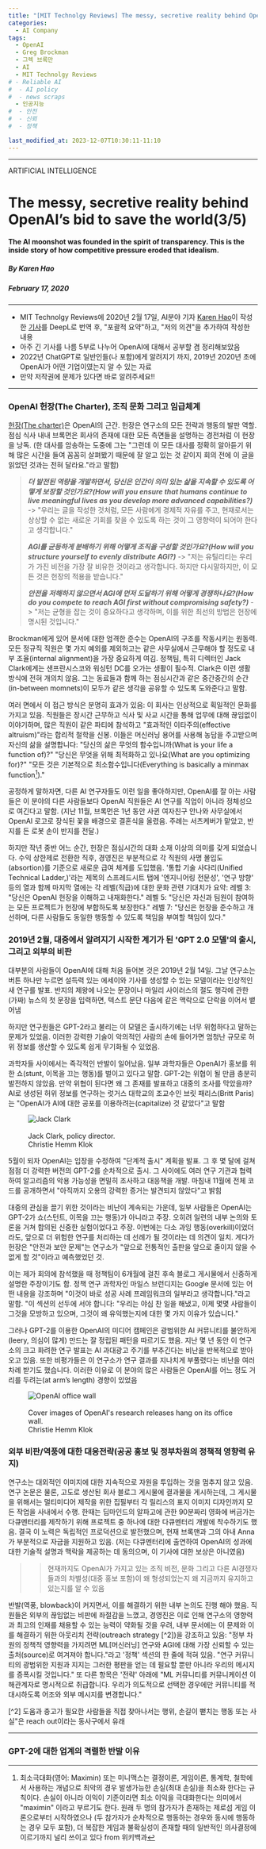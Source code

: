 ```yaml
---
title: "[MIT Technolgy Reviews] The messy, secretive reality behind OpenAI’s bid to save the world (3부)"
categories:
  - AI Company
tags:
  - OpenAI
  - Greg Brockman
  - 그렉 브록만
  - AI
  - MIT Technolgy Reviews
# - Reliable AI
#  - AI policy
#  - news scraps
  - 인공지능
#  - 안전
#  - 신뢰
#  - 정책

last_modified_at: 2023-12-07T10:30:11-11:10
---
```

_________________

ARTIFICIAL INTELLIGENCE

# The messy, secretive reality behind OpenAI’s bid to save the world(3/5)

#### The AI moonshot was founded in the spirit of transparency. This is the inside story of how competitive pressure eroded that idealism.

##### By Karen Hao
##### February 17, 2020
---


  * MIT Technolgy Reviews에 2020년 2월 17일, AI분야 기자 [Karen Hao](https://www.technologyreview.com/author/karen-hao/)이 작성한 [기사](https://www.technologyreview.com/2020/02/17/844721/ai-openai-moonshot-elon-musk-sam-altman-greg-brockman-messy-secretive-reality/)를 DeepL로 번역 후, "포괄적 요약"하고, "저의 의견"을 추가하여 작성한 내용
  * 아주 긴 기사를 나름 5부로 나누어 OpenAI에 대해서 공부할 겸 정리해보았음
  * 2022년 ChatGPT로 일반인들(나 포함)에게 알려지기 까지, 2019년 2020년 초에 OpenAI가 어떤 기업이였는지 알 수 있는 자료
  * 만약 저작권에 문제가 있다면 바로 알려주세요!!

---

### OpenAI 헌장(The Charter), 조직 문화 그리고 임급체계

[헌장(The charter)](https://openai.com/charter/)은 OpenAI의 근간. 헌장은 연구소의 모든 전략과 행동의 발판 역할. 점심 식사 내내 브록먼은 회사의 존재에 대한 모든 측면들을 설명하는 경전처럼 이 헌장을 낭독. (한 대사를 암송하는 도중에 그는 "그런데 이 모든 대사를 정확히 알아듣기 위해 많은 시간을 들여 꼼꼼히 살펴봤기 때문에 잘 알고 있는 것 같이지 회의 전에 이 글을 읽었던 것과는 전혀 달라요."라고 말함)

> ***더 발전된 역량을 개발하면서, 당신은 인간이 의미 있는 삶을 지속할 수 있도록 어떻게 보장할 것인가요?(How will you ensure that humans continue to live meaningful lives as you develop more advanced capabilities?)*** -> "우리는 글을 작성한 것처럼, 모든 사람에게 경제적 자유를 주고, 현재로서는 상상할 수 없는 새로운 기회를 찾을 수 있도록 하는 것이 그 영향력이 되어야 한다고 생각합니다." 
> 
> ***AGI를 균등하게 분배하기 위해 어떻게 조직을 구성할 것인가요?(How will you structure yourself to evenly distribute AGI?)***  -> "저는 유틸리티는 우리가 가진 비전을 가장 잘 비유한 것이라고 생각합니다. 하지만 다시말하지만, 이 모든 것은 헌장의 적용을 받습니다." 
> 
> ***안전을 저해하지 않으면서 AGI에 먼저 도달하기 위해 어떻게 경쟁하나요?(How do you compete to reach AGI first without compromising safety?)*** -> "저는 균형을 잡는 것이 중요하다고 생각하며, 이를 위한 최선의 방법은 헌장에 명시된 것입니다."

Brockman에게 있어 문서에 대한 엄격한 준수는 OpenAI의 구조를 작동시키는 원동력. 모든 정규직 직원은 몇 가지 예외를 제외하고는 같은 사무실에서 근무해야 할 정도로 내부 조율(internal alignment)을 가장 중요하게 여김. 정책팀, 특히 디렉터인 Jack Clark에게는 샌프란시스코와 워싱턴 DC를 오가는 생활이 필수적. Clark은 이런 생활 방식에 전혀 개의치 않음. 그는 동료들과 함께 하는 점심시간과 같은 중간중간의 순간(in-between momnets)이 모두가 같은 생각을 공유할 수 있도록 도와준다고 말함.

여러 면에서 이 접근 방식은 분명히 효과가 있음: 이 회사는 인상적으로 획일적인 문화를 가지고 있음. 직원들은 장시간 근무하고 식사 및 사교 시간을 통해 업무에 대해 끊임없이 이야기하며, 많은 직원이 같은 파티에 참석하고 "효과적인 이타주의(effective altruism)"라는 합리적 철학을 신봉. 이들은 머신러닝 용어를 사용해 농담을 주고받으며 자신의 삶을 설명합니다: "당신의 삶은 무엇의 함수입니까(What is your life a function of)?" "당신은 무엇을 위해 최적화하고 있나요(What are you optimizing for)?" "모든 것은 기본적으로 최소함수입니다(Everything is basically a minmax function[^1])." 

공정하게 말하자면, 다른 AI 연구자들도 이런 일을 좋아하지만, OpenAI를 잘 아는 사람들은 이 분야의 다른 사람들보다 OpenAI 직원들은 AI 연구를 직업이 아니라 정체성으로 여긴다고 말함. (지난 11월, 브록먼은 1년 동안 사귄 여자친구 안나와 사무실에서 OpenAI 로고로 장식된 꽃을 배경으로 결혼식을 올렸음. 주례는 서츠케버가 맡았고, 반지를 든 로봇 손이 반지를 전달.)

 [^1]: 최소극대화(영어: Maximin) 또는 미니맥스는 결정이론, 게임이론, 통계학, 철학에서 사용하는 개념으로 최악의 경우 발생가능한 손실(최대 손실)을 최소화 한다는 규칙이다. 손실이 아니라 이익이 기준이라면 최소 이익을 극대화한다는 의미에서 "maximin" 이라고 부르기도 한다. 원래 두 명의 참가자가 존재하는 제로섬 게임 이론으로부터 시작하였으나 (두 참가자가 순차적으로 행동하는 경우와 동시에 행동하는 경우 모두 포함), 더 복잡한 게임과 불확실성이 존재할 때의 일반적인 의사결정에 이르기까지 널리 쓰이고 있다 from 위키백과


하지만 작년 중반 어느 순간, 헌장은 점심시간의 대화 소재 이상의 의미를 갖게 되었습니다. 수익 상한제로 전환한 직후, 경영진은 부분적으로 각 직원의 사명 몰입도(absortion)를 기준으로 새로운 급여 체계를 도입했음. '통합 기술 사다리(Unified Technical Ladder,)'라는 제목의 스프레드시트 탭에 '엔지니어링 전문성', '연구 방향' 등의 열과 함께 마지막 열에는 각 레벨(직급)에 대한 문화 관련 기대치가 요약:
    레벨 3: "당신은 OpenAI 헌장을 이해하고 내재화한다." 
    레벨 5: "당신은 자신과 팀원이 참여하는 모든 프로젝트가 헌장에 부합하도록 보장한다." 
    레벨 7: "당신은 헌장을 준수하고 개선하며, 다른 사람들도 동일한 행동할 수 있도록 책임을 부여할 책임이 있다."


### 2019년 2월, 대중에서 알려지기 시작한 계기가 된 'GPT 2.0 모델'의 출시, 그리고 외부의 비판

대부분의 사람들이 OpenAI에 대해 처음 들어본 것은 2019년 2월 14일. 그날 연구소는 버튼 하나만 누르면 설득력 있는 에세이와 기사를 생성할 수 있는 모델이라는 인상적인 새 연구를 발표. 반지의 제왕에 나오는 문장이나 마일리 사이러스의 절도 행각에 관한 (가짜) 뉴스의 첫 문장을 입력하면, 텍스트 문단 다음에 같은 맥락으로 단락을 이어서 뱉어냄

하지만 연구원들은 GPT-2라고 불리는 이 모델은 출시하기에는 너무 위험하다고 말하는 문제가 있었음. 이러한 강력한 기술이 악의적인 사람의 손에 들어가면 엄청난 규모로 허위 정보를 생산할 수 있도록 쉽게 무기화될 수 있었음.

과학자들 사이에서는 즉각적인 반발이 일어났음. 일부 과학자들은 OpenAI가 홍보를 위한 쇼(stunt, 이목을 끄는 행동)를 벌이고 있다고 말함. GPT-2는 위협이 될 만큼 충분히 발전하지 않았음. 만약 위협이 된다면 왜 그 존재를 발표하고 대중의 조사를 막았을까? AI로 생성된 허위 정보를 연구하는 럿거스 대학교의 조교수인 브릿 패리스(Britt Paris)는 "OpenAI가 AI에 대한 공포를 이용하려는(capitalize) 것 같았다"고 말함

<figure>
    <img src="https://cdn.technologyreview.com/i/images/cf3a2285final-web.jpg?sw=700&cx=30&cy=411&cw=1940&ch=2587"
         alt="Jack Clark">
    <figcaption> <br> Jack Clark, policy director.</br> Christie Hemm Klok </figcaption>
</figure>

5월이 되자 OpenAI는 입장을 수정하여 "단계적 출시" 계획을 발표. 그 후 몇 달에 걸쳐 점점 더 강력한 버전의 GPT-2를 순차적으로 출시. 그 사이에도 여러 연구 기관과 협력하여 알고리즘의 악용 가능성을 면밀히 조사하고 대응책을 개발. 마침내 11월에 전체 코드를 공개하면서 "아직까지 오용의 강력한 증거는 발견되지 않았다"고 밝힘

대중의 관심을 끌기 위한 것이라는 비난이 계속되는 가운데, 일부 사람들은 OpenAI는 GPT-2가 쇼(스턴트, 이목을 끄는 행동)가 아니라고 주장. 오히려 일련의 내부 논의와 토론을 거쳐 합의된 신중한 실험이었다고 주장. 이번에는 다소 과잉 행동(overkill)이었더라도, 앞으로 더 위험한 연구를 처리하는 데 선례가 될 것이라는 데 의견이 일치. 게다가 헌장은 "안전과 보안 문제"는 연구소가 "앞으로 전통적인 출판을 앞으로 줄이지 않을 수 없게 할 것"이라고 예측했었던 것.

이는 제가 회의에 참석했을 때 정책팀이 6개월에 걸친 후속 블로그 게시물에서 신중하게 설명한 주장이기도 함. 정책 연구 과학자인 마일스 브런디지는 Google 문서에 있는 어떤 내용을 강조하며 "이것이 바로 성공 사례 프레임워크의 일부라고 생각합니다."라고 말함. "이 섹션의 선두에 서야 합니다: "우리는 야심 찬 일을 해냈고, 이제 몇몇 사람들이 그것을 모방하고 있으며, 그것이 왜 유익했는지에 대한 몇 가지 이유가 있습니다."

그러나 GPT-2를 이용한 OpenAI의 미디어 캠페인은 광범위한 AI 커뮤니티를 불안하게(leery, 의심이 많게) 만드는 잘 정립된 패턴을 따르기도 했음. 지난 몇 년 동안 이 연구소의 크고 화려한 연구 발표는 AI 과대광고 주기를 부추긴다는 비난을 반복적으로 받아오고 있음. 또한 비평가들은 이 연구소가 연구 결과를 지나치게 부풀렸다는 비난을 여러 차례 받기도 했습니다. 이러한 이유로 이 분야의 많은 사람들은 OpenAI를 어느 정도 거리를 두려는(at arm’s length) 경향이 있었음

<figure>
    <img src="https://cdn.technologyreview.com/i/images/cf3a2404.jpg?sw=700&cx=0&cy=0&cw=3000&ch=2000"
         alt="OpenAI office wall">
    <figcaption> <br> Cover images of OpenAI's research releases hang on its office wall.</br> Christie Hemm Klok </figcaption>
</figure>


### 외부 비판/역풍에 대한 대응전략(공공 홍보 및 정부차원의 정책적 영향력 유지)

연구소는 대외적인 이미지에 대한 지속적으로 자원을 투입하는 것을 멈추지 않고 있음. 연구 논문은 물론, 
고도로 생산된 회사 블로그 게시물에 결과물을 게시하는데, 그 게시물을 위해서는 멀티미디어 제작을 위한 집필부터 각 릴리스의 표지 이미지 디자인까지 모든 작업을 사내에서 수행. 한때는 딥마인드의 알파고에 관한 90분짜리 영화에 버금가는 다큐멘터리를 제작하기 위해 프로젝트 중 하나에 대한 다큐멘터리 개발에 착수하기도 했음. 결국 이 노력은 독립적인 프로덕션으로 발전했으며, 현재 브록맨과 그의 아내 Anna가 부분적으로 자금을 지원하고 있음. (저는 다큐멘터리에 출연하여 OpenAI의 성과에 대한 기술적 설명과 맥락을 제공하는 데 동의으며, 이 기사에 대한 보상은 아니였음)

> > 현재까지도 OpenAI가 가지고 있는 조직 비전, 문화 그리고 다른 AI경쟁자들과의 차별성(대중 홍보 포함)이 왜 형성되었는지 왜 지금까지 유지하고 있는지를 알 수 있음

반발(역풍, blowback)이 커지면서, 이를 해결하기 위한 내부 논의도 진행 해야 했음. 직원들은 외부의 끊임없는 비판에 좌절감을 느꼈고, 경영진은 이로 인해 연구소의 영향력과 최고의 인재를 채용할 수 있는 능력이 약화될 것을 우려, 내부 문서에는 이 문제와 이를 해결하기 위한 아웃리치 전략(outreach strategy [^2])을 강조하고 있음: "정부 차원의 정책적 영향력을 가지려면 ML[머신러닝] 연구와 AGI에 대해 가장 신뢰할 수 있는 출처(source)로 여겨져야 합니다."라고 '정책' 섹션의 한 줄에 적혀 있음. "연구 커뮤니티의 광범위한 지원과 지지는 그러한 평판을 얻는 데 필요할 뿐만 아니라 우리의 메시지를 증폭시킬 것입니다." 또 다른 항목은 '전략' 아래에 "ML 커뮤니티를 커뮤니케이션 이해관계자로 명시적으로 취급합니다. 우리가 의도적으로 선택한 경우에만 커뮤니티를 적대시하도록 어조와 외부 메시지를 변경합니다."

   [^2] 도움과 충고가 필요한 사람들을 직접 찾아나서는 행위, 손길이 뻗치는 행동 또는 사실"은 reach out이라는  동사구에서 유래
   
---

### GPT-2에 대한 업계의 격렬한 반발 이유

<!-- GPT-2가 그토록 격렬한 반발을 불러일으킨 데에는 또 다른 이유가 있었습니다. 사람들은 OpenAI가 개방성과 투명성에 대한 초기의 약속을 다시 한 번 후퇴하고 있다고 느꼈습니다. 한 달 후 영리 전환 소식이 전해지면서 연구 보류 소식은 사람들을 더욱 의심하게 만들었습니다. 혹시 향후 라이선스를 취득하기 위해 이 기술을 비밀에 부친 것은 아닐까요?



<figure>
    <img src="https://cdn.technologyreview.com/i/images/cf3a2366final.jpg?sw=700&cx=0&cy=223&cw=1333&ch=1777"
         alt="Ilya Sutskever">
    <figcaption> <br>Ilya Sutskever, co-founder and chief scientist. </br> Christie Hemm Klok </figcaption>
</figure>

---
하지만 OpenAI가 연구 결과를 숨긴 것이 이번만이 아니라는 사실을 아는 사람은 거의 없었습니다. 사실 오픈AI는 또 다른 연구를 완전히 비밀에 부쳤습니다.

AGI에 도달하기 위해 무엇이 필요한지에 대한 두 가지 기술 이론이 널리 퍼져 있습니다. 하나는 필요한 모든 기술이 이미 존재하며, 이를 어떻게 확장하고 조립할지 알아내는 것만 남았다는 이론입니다. 다른 하나는 완전히 새로운 패러다임이 필요하다는 것인데, 현재 AI의 지배적인 기술인 딥러닝만으로는 충분하지 않다는 것입니다.

대부분의 연구자들은 이 두 가지 극단적인 입장 중 어느 쪽에 속하지만, OpenAI는 거의 독점적으로 확장 및 조립 쪽에 속해 있습니다. 대부분의 혁신은 다른 연구실에서 개발된 기술 혁신에 훨씬 더 많은 컴퓨팅 리소스를 투입한 결과였습니다.

브록맨과 서츠케버는 이것이 자신들의 유일한 전략이라고 부인하지만, 연구소의 철저한 보안을 유지하고 있는 연구 결과는 그렇지 않다는 것을 시사합니다. '포사이트'라는 팀은 점점 더 많은 양의 데이터와 컴퓨팅 성능으로 기존 알고리즘을 훈련시켜 AI 기능을 어디까지 발전시킬 수 있는지 테스트하는 실험을 진행합니다. 경영진은 이러한 실험의 결과를 통해 연구소의 컴퓨팅 중심 전략이 최선의 접근 방식이라는 본능을 확인했습니다.

약 6개월 동안 이러한 결과는 외부에 공개되지 않았는데, OpenAI는 이러한 지식이 자사의 주요 경쟁 우위라고 생각했기 때문입니다. 직원과 인턴에게 공개하지 말라고 명시적으로 지시했고, 퇴사한 직원들은 기밀유지 계약서에 서명했습니다. 지난 1월이 되어서야 이 팀은 일반적인 팡파르 없이 조용히 AI 연구를 위한 주요 오픈소스 데이터베이스 중 하나에 논문을 게시했습니다. 이 연구와 관련된 극도의 비밀주의를 경험한 사람들은 이 변화를 어떻게 받아들여야 할지 몰랐습니다. 특히, 몇 달 전에 다른 연구자들이 비슷한 결과를 담은 또 다른 논문이 게시된 적이 있었습니다.


---

처음에는 이러한 수준의 비밀 유지가 의도된 바는 아니었지만, 이후 습관화되었습니다. 시간이 지남에 따라 리더십은 개방성이 유익한 AGI를 구축하는 가장 좋은 방법이라는 원래의 믿음에서 멀어졌습니다. 이제 침묵의 중요성은 연구소에서 함께 일하거나 연구소에서 일하는 사람들에게 깊은 인상을 남겼습니다. 여기에는 커뮤니케이션 팀의 명시적인 허가 없이는 기자에게 절대로 말하지 않는 것도 포함됩니다. 처음 사무실을 방문한 후 다른 직원들과 연락을 취하기 시작했을 때 커뮤니케이션 책임자로부터 모든 인터뷰 요청은 자신을 거쳐야 한다는 이메일을 받았습니다. 제가 사람들이 저에게 하는 말의 신빙성을 떨어뜨릴 수 있다며 거절하자, 그녀는 직원들에게 제가 연락을 취하면 계속 알려주라고 지시했습니다. 기자 출신인 클라크는 나중에 Slack 메시지를 통해 기자가 "주변을 기웃거리고 있다"며 직원들을 칭찬했습니다.

이러한 비밀주의 강화에 대한 성명에서 OpenAI 대변인은 회사 헌장의 한 부분을 다시 언급했습니다. "우리는 안전과 보안 문제로 인해 앞으로 전통적인 출판이 줄어들 것으로 예상한다"며 "안전, 정책 및 표준 연구 공유의 중요성은 더욱 커질 것"이라고 밝혔습니다. 또한 대변인은 "또한 각 릴리스는 이러한 장단점을 평가하기 위해 정보 위험 프로세스를 거치고 있으며, 야생에 출시하기 전에 잠재적인 위험과 영향을 파악하기 위해 결과를 천천히 공개하고자 합니다."라고 덧붙였습니다.

가장 큰 비밀 중 하나는 OpenAI가 다음에 진행 중인 프로젝트입니다. 소식통에 따르면 이 프로젝트는 지난 4년간의 연구의 정점으로, 대규모 컴퓨팅 리소스를 사용해 이미지, 텍스트 및 기타 데이터를 학습하는 AI 시스템이라고 설명했습니다. 초기 작업에는 소규모 팀이 배정되었으며, 다른 팀들도 이 작업에 동참할 것으로 예상됩니다. 이 계획이 전사 회의에서 발표되던 날, 인턴들은 회의에 참석할 수 없었습니다. 이 계획에 대해 잘 아는 사람들은 다음과 같이 설명합니다. 경영진은 이것이 AGI를 달성할 수 있는 가장 유망한 방법이라고 생각합니다.

 -->
